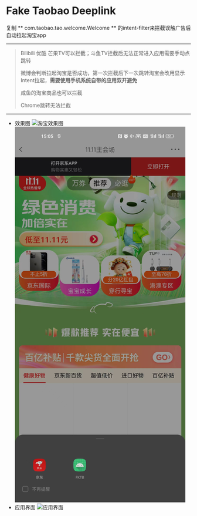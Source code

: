 # Fake Taobao Deeplink

复制 ** com.taobao.tao.welcome.Welcome ** 的intent-filter来拦截误触广告后自动拉起淘宝app

***

> Bilibili 优酷 芒果TV可以拦截；斗鱼TV拦截后无法正常进入应用需要手动点跳转
>
> 微博会判断拉起淘宝是否成功，第一次拦截后下一次跳转淘宝会改用显示Intent拉起，**需要使用手机系统自带的应用双开避免**
>
> 咸鱼的淘宝商品也可以拦截
>
> Chrome跳转无法拦截

***

- 效果图
  ![淘宝效果图](./imgs/2.jpg)
  ![京东效果图](./imgs/3.jpg)
- 应用界面
  ![应用界面](./imgs/1.jpg)
